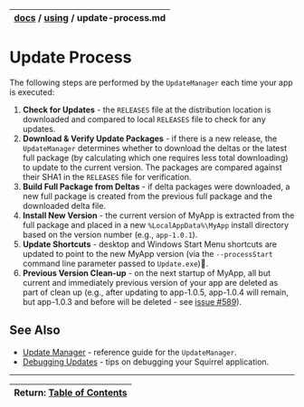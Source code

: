| [docs](..)  / [using](.) / update-process.md
|:---|


# Update Process

The following steps are performed by the `UpdateManager` each time your app is executed:

1. **Check for Updates** - the `RELEASES` file at the distribution location is downloaded and compared to local `RELEASES` file to check for any updates.
2. **Download & Verify Update Packages** - if there is a new release, the `UpdateManager` determines whether to download the deltas or the latest full package (by calculating which one requires less total downloading) to update to the current version. The packages are compared against their SHA1 in the `RELEASES` file for verification.
3. **Build Full Package from Deltas** - if delta packages were downloaded, a new full package is created from the previous full package and the downloaded delta file.
3. **Install New Version** - the current version of MyApp is extracted from the full package and placed in a new `%LocalAppData%\MyApp` install directory based on the version number (e.g., `app-1.0.1`).
4. **Update Shortcuts** - desktop and Windows Start Menu shortcuts are updated to point to the new MyApp version (via the `--processStart` command line parameter passed to `Update.exe`).
5. **Previous Version Clean-up** - on the next startup of MyApp, all but current and immediately previous version of your app are deleted as part of clean up (e.g., after updating to app-1.0.5, app-1.0.4 will remain, but app-1.0.3 and before will be deleted - see [issue #589](https://github.com/Squirrel/Squirrel.Windows/issues/589)). 

## See Also

* [Update Manager](update-manager.md) - reference guide for the `UpdateManager`. 
* [Debugging Updates](debugging-updates.md) - tips on debugging your Squirrel application.


---
| Return: [Table of Contents](../readme.md) |
|----|

